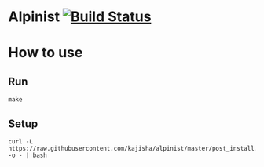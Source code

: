 # Alpinist [![Build Status](https://travis-ci.org/kajisha/alpinist.svg?branch=master)](https://travis-ci.org/kajisha/alpinist)
# How to use
## Run
```console
make
```

## Setup
```console
curl -L https://raw.githubusercontent.com/kajisha/alpinist/master/post_install.sh -o - | bash
```
